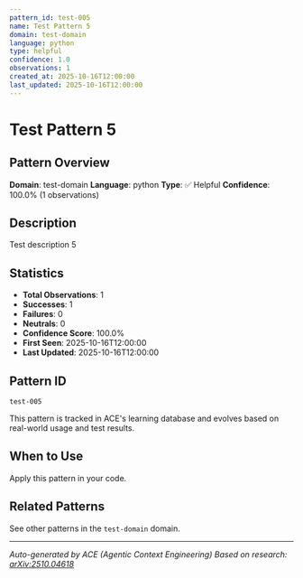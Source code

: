 ```yaml
---
pattern_id: test-005
name: Test Pattern 5
domain: test-domain
language: python
type: helpful
confidence: 1.0
observations: 1
created_at: 2025-10-16T12:00:00
last_updated: 2025-10-16T12:00:00
---
```

# Test Pattern 5

## Pattern Overview

**Domain**: test-domain
**Language**: python
**Type**: ✅ Helpful
**Confidence**: 100.0% (1 observations)

## Description

Test description 5

## Statistics

- **Total Observations**: 1
- **Successes**: 1
- **Failures**: 0
- **Neutrals**: 0
- **Confidence Score**: 100.0%
- **First Seen**: 2025-10-16T12:00:00
- **Last Updated**: 2025-10-16T12:00:00

## Pattern ID

```
test-005
```

This pattern is tracked in ACE's learning database and evolves based on real-world usage and test results.

## When to Use

Apply this pattern in your code.

## Related Patterns

See other patterns in the `test-domain` domain.

---

*Auto-generated by ACE (Agentic Context Engineering)*
*Based on research: [arXiv:2510.04618](https://arxiv.org/abs/2510.04618)*
